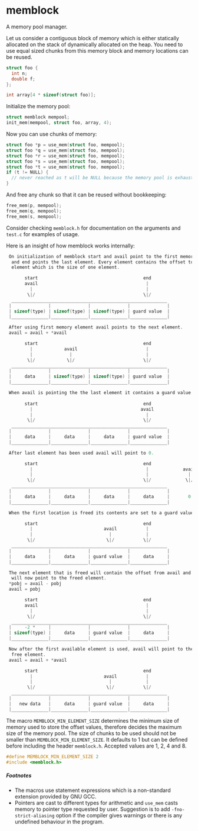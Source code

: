 # memblock

A memory pool manager.

Let us consider a contiguous block of memory which is either statically allocated on the stack of dynamically allocated on the heap. You need to use equal sized chunks from this memory block and memory locations can be reused.

```c
struct foo {
  int n;
  double f;
};

int array[4 * sizeof(struct foo)];
```

Initialize the memory pool:

```c
struct memblock mempool;
init_mem(mempool, struct foo, array, 4);
```

Now you can use chunks of memory:

```c
struct foo *p = use_mem(struct foo, mempool);
struct foo *q = use_mem(struct foo, mempool);
struct foo *r = use_mem(struct foo, mempool);
struct foo *s = use_mem(struct foo, mempool);
struct foo *t = use_mem(struct foo, mempool);
if (t != NULL) {
  // never reached as t will be NULL because the memory pool is exhausted
}
```

And free any chunk so that it can be reused without bookkeeping:

```c
free_mem(p, mempool);
free_mem(q, mempool);
free_mem(s, mempool);
```

Consider checking `memblock.h` for documentation on the arguments and `test.c` for examples of usage.

Here is an insight of how memblock works internally:

```c
 On initialization of memblock start and avail point to the first memory element
  and end points the last element. Every element contains the offset to next
  element which is the size of one element.

       start                                        end
       avail                                         |
         |                                           |
        \|/                                         \|/
  ___________________________________________________________
 |              |              |              |              |
 | sizeof(type) | sizeof(type) | sizeof(type) | guard value  |
 |______________|______________|______________|______________|

 After using first memory element avail points to the next element.
 avail = avail + *avail

       start                                        end
         |            avail                          |
         |              |                            |
        \|/            \|/                          \|/
  ___________________________________________________________
 |              |              |              |              |
 |     data     | sizeof(type) | sizeof(type) | guard value  |
 |______________|______________|______________|______________|

 When avail is pointing the the last element it contains a guard value.
 
       start                                        end
         |                                         avail
         |                                           |
        \|/                                         \|/
  ___________________________________________________________
 |              |              |              |              |
 |     data     |     data     |     data     | guard value  |
 |______________|______________|______________|______________|

 After last element has been used avail will point to 0.

       start                                        end
         |                                           |             avail
         |                                           |               |
        \|/                                         \|/             \|/
  ___________________________________________________________
 |              |              |              |              |
 |     data     |     data     |     data     |     data     |       0
 |______________|______________|______________|______________|

 When the first location is freed its contents are set to a guard value.

       start                                        end
         |                           avail           |
         |                             |             |
        \|/                           \|/           \|/
  ___________________________________________________________
 |              |              |              |              |
 |     data     |     data     | guard value  |     data     |
 |______________|______________|______________|______________|

 The next element that is freed will contain the offset from avail and avail
  will now point to the freed element.
 *pobj = avail - pobj
 avail = pobj

       start                                        end
       avail                                         |
         |                                           |
        \|/                                         \|/
  ___________________________________________________________
 |     -2 *     |              |              |              |
 | sizeof(type) |     data     | guard value  |     data     |
 |______________|______________|______________|______________|

 Now after the first available element is used, avail will point to the next
  free element.
 avail = avail + *avail

       start                                        end
         |                           avail           |
         |                             |             |
        \|/                           \|/           \|/
  ___________________________________________________________
 |              |              |              |              |
 |   new data   |     data     | guard value  |     data     |
 |______________|______________|______________|______________|

```

The macro `MEMBLOCK_MIN_ELEMENT_SIZE` determines the minimum size of memory used to store the offset values, therefore decides the maximum size of the memory pool. The size of chunks to be used should not be smaller than `MEMBLOCK_MIN_ELEMENT_SIZE`. It defaults to 1 but can be defined before including the header `memblock.h`. Accepted values are 1, 2, 4 and 8.

```c
#define MEMBLOCK_MIN_ELEMENT_SIZE 2
#include <memblock.h>
```

##### Footnotes

- The macros use statement expressions which is a non-standard extension provided by GNU GCC.
- Pointers are cast to different types for arithmetic and `use_mem` casts memory to pointer type requested by user. Suggestion is to add `-fno-strict-aliasing` option if the compiler gives warnings or there is any undefined behaviour in the program.
